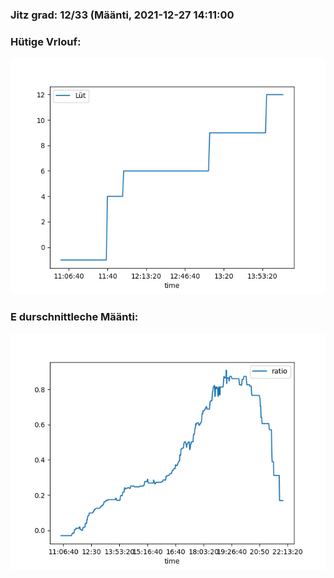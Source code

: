 ### Jitz grad: 12/33 (Määnti, 2021-12-27 14:11:00

### Hütige Vrlouf:
![Graph](Today.png)

### E durschnittleche Määnti:
![Graph](Määnti.png)
